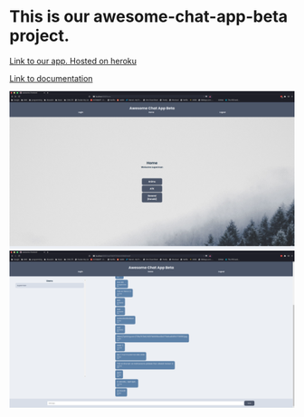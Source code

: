 # This is our awesome-chat-app-beta project.

[Link to our app. Hosted on heroku](https://awesome-chat-app-beta.herokuapp.com/)

[Link to documentation](https://gitlab.metropolia.fi/matiasva/awesome-chat-app/-/wikis/Documentation)

![Screenshot](screenshot_1.png)
![Screenshot](screenshot_2.png)
